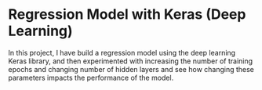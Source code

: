 # Regression Model with Keras (Deep Learning)
In this project, I have build a regression model using the deep learning Keras library, and then  experimented with increasing the number of training epochs and changing number of hidden layers and see how changing these parameters impacts the performance of the model.
